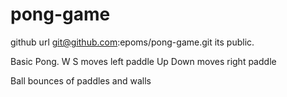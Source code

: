 pong-game
=========

github url git@github.com:epoms/pong-game.git
its public.

Basic Pong.
W S moves left paddle
Up Down moves right paddle

Ball bounces of paddles and walls
